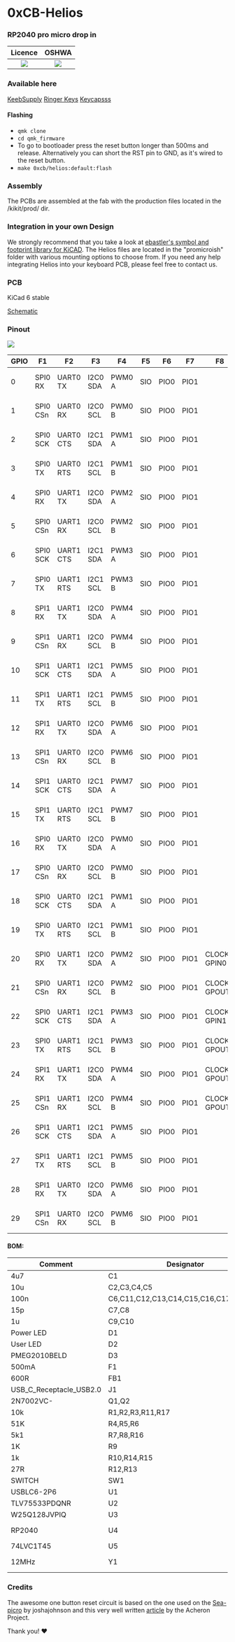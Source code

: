 # 0xCB-Helios

### RP2040 pro micro drop in

|                              Licence                               |                                                      OSHWA                                                       |
| :----------------------------------------------------------------: | :--------------------------------------------------------------------------------------------------------------: |
| ![](https://github.com/0xCB-dev/0xcb-Helios/blob/main/LICENSE.svg) | [![](https://github.com/0xCB-dev/0xcb-Helios/blob/main/rev1.0/OSHWA.svg)](https://certification.oshwa.org/de000131.html) |

### Available here

[KeebSupply](https://keeb.supply/products/0xcb-helios)
[Ringer Keys](https://ringerkeys.com/collections/modders-tools/products/0xcb-helios)
[Keycapsss](https://keycapsss.com/keyboard-parts/mcu-controller/257/0xcb-helios-pro-micro/elite-c-compatible-microcontroller-with-rp2040?c=22)

#### Flashing

- `qmk clone`
- `cd qmk_firmware`
- To go to bootloader press the reset button longer than 500ms and release. Alternatively you can short the RST pin to GND, as it's wired to the reset button.
- `make 0xcb/helios:default:flash`

### Assembly

The PCBs are assembled at the fab with the production files located in the /kikit/prod/ dir.

### Integration in your own Design

We strongly recommend that you take a look at [ebastler's symbol and footprint library for KiCAD](https://github.com/ebastler/marbastlib).
The Helios files are located in the "promicroish" folder with various mounting options to choose from. 
If you need any help integrating Helios into your keyboard PCB, please feel free to contact us.

### PCB

KiCad 6 stable

[Schematic](https://github.com/0xCB-dev/0xcb-Helios/blob/main/rev1.0/helios.pdf)

### Pinout

![](https://github.com/0xCB-dev/0xCB-Helios/blob/main/rev1.0/helios.webp)

| GPIO | F1       | F2        | F3       | F4     | F5  | F6   | F7   | F8           | F9            |
| ---- | -------- | --------- | -------- | ------ | --- | ---- | ---- | ------------ | ------------- |
| 0    | SPI0 RX  | UART0 TX  | I2C0 SDA | PWM0 A | SIO | PIO0 | PIO1 |              | USB OVCUR DET |
| 1    | SPI0 CSn | UART0 RX  | I2C0 SCL | PWM0 B | SIO | PIO0 | PIO1 |              | USB VBUS DET  |
| 2    | SPI0 SCK | UART0 CTS | I2C1 SDA | PWM1 A | SIO | PIO0 | PIO1 |              | USB VBUS EN   |
| 3    | SPI0 TX  | UART0 RTS | I2C1 SCL | PWM1 B | SIO | PIO0 | PIO1 |              | USB OVCUR DET |
| 4    | SPI0 RX  | UART1 TX  | I2C0 SDA | PWM2 A | SIO | PIO0 | PIO1 |              | USB VBUS DET  |
| 5    | SPI0 CSn | UART1 RX  | I2C0 SCL | PWM2 B | SIO | PIO0 | PIO1 |              | USB VBUS EN   |
| 6    | SPI0 SCK | UART1 CTS | I2C1 SDA | PWM3 A | SIO | PIO0 | PIO1 |              | USB OVCUR DET |
| 7    | SPI0 TX  | UART1 RTS | I2C1 SCL | PWM3 B | SIO | PIO0 | PIO1 |              | USB VBUS DET  |
| 8    | SPI1 RX  | UART1 TX  | I2C0 SDA | PWM4 A | SIO | PIO0 | PIO1 |              | USB VBUS EN   |
| 9    | SPI1 CSn | UART1 RX  | I2C0 SCL | PWM4 B | SIO | PIO0 | PIO1 |              | USB OVCUR DET |
| 10   | SPI1 SCK | UART1 CTS | I2C1 SDA | PWM5 A | SIO | PIO0 | PIO1 |              | USB VBUS DET  |
| 11   | SPI1 TX  | UART1 RTS | I2C1 SCL | PWM5 B | SIO | PIO0 | PIO1 |              | USB VBUS EN   |
| 12   | SPI1 RX  | UART0 TX  | I2C0 SDA | PWM6 A | SIO | PIO0 | PIO1 |              | USB OVCUR DET |
| 13   | SPI1 CSn | UART0 RX  | I2C0 SCL | PWM6 B | SIO | PIO0 | PIO1 |              | USB VBUS DET  |
| 14   | SPI1 SCK | UART0 CTS | I2C1 SDA | PWM7 A | SIO | PIO0 | PIO1 |              | USB VBUS EN   |
| 15   | SPI1 TX  | UART0 RTS | I2C1 SCL | PWM7 B | SIO | PIO0 | PIO1 |              | USB OVCUR DET |
| 16   | SPI0 RX  | UART0 TX  | I2C0 SDA | PWM0 A | SIO | PIO0 | PIO1 |              | USB VBUS DET  |
| 17   | SPI0 CSn | UART0 RX  | I2C0 SCL | PWM0 B | SIO | PIO0 | PIO1 |              | USB VBUS EN   |
| 18   | SPI0 SCK | UART0 CTS | I2C1 SDA | PWM1 A | SIO | PIO0 | PIO1 |              | USB OVCUR DET |
| 19   | SPI0 TX  | UART0 RTS | I2C1 SCL | PWM1 B | SIO | PIO0 | PIO1 |              | USB VBUS DET  |
| 20   | SPI0 RX  | UART1 TX  | I2C0 SDA | PWM2 A | SIO | PIO0 | PIO1 | CLOCK GPIN0  | USB VBUS EN   |
| 21   | SPI0 CSn | UART1 RX  | I2C0 SCL | PWM2 B | SIO | PIO0 | PIO1 | CLOCK GPOUT0 | USB OVCUR DET |
| 22   | SPI0 SCK | UART1 CTS | I2C1 SDA | PWM3 A | SIO | PIO0 | PIO1 | CLOCK GPIN1  | USB VBUS DET  |
| 23   | SPI0 TX  | UART1 RTS | I2C1 SCL | PWM3 B | SIO | PIO0 | PIO1 | CLOCK GPOUT1 | USB VBUS EN   |
| 24   | SPI1 RX  | UART1 TX  | I2C0 SDA | PWM4 A | SIO | PIO0 | PIO1 | CLOCK GPOUT2 | USB OVCUR DET |
| 25   | SPI1 CSn | UART1 RX  | I2C0 SCL | PWM4 B | SIO | PIO0 | PIO1 | CLOCK GPOUT3 | USB VBUS DET  |
| 26   | SPI1 SCK | UART1 CTS | I2C1 SDA | PWM5 A | SIO | PIO0 | PIO1 |              | USB VBUS EN   |
| 27   | SPI1 TX  | UART1 RTS | I2C1 SCL | PWM5 B | SIO | PIO0 | PIO1 |              | USB OVCUR DET |
| 28   | SPI1 RX  | UART0 TX  | I2C0 SDA | PWM6 A | SIO | PIO0 | PIO1 |              | USB VBUS DET  |
| 29   | SPI1 CSn | UART0 RX  | I2C0 SCL | PWM6 B | SIO | PIO0 | PIO1 |              | USB VBUS EN   |

#### BOM:

| Comment                 | Designator                             | Footprint                                           | LCSC     |
| ----------------------- | -------------------------------------- | --------------------------------------------------- | -------- |
| 4u7                     | C1                                     | Capacitor_SMD:C_0402_1005Metric                     | C23733   |
| 10u                     | C2,C3,C4,C5                            | Capacitor_SMD:C_0402_1005Metric                     | C15525   |
| 100n                    | C6,C11,C12,C13,C14,C15,C16,C17,C18,C19 | Capacitor_SMD:C_0402_1005Metric                     | C1525    |
| 15p                     | C7,C8                                  | Capacitor_SMD:C_0402_1005Metric                     | C1548    |
| 1u                      | C9,C10                                 | Capacitor_SMD:C_0402_1005Metric                     | C52923   |
| Power LED               | D1                                     | Diode_SMD:D_0402_1005Metric                         | C130719  |
| User LED                | D2                                     | Diode_SMD:D_0402_1005Metric                         | C130724  |
| PMEG2010BELD            | D3                                     | 0xcb:SOD882D                                        | C552820  |
| 500mA                   | F1                                     | Fuse:Fuse_0603_1608Metric                           | C210357  |
| 600R                    | FB1                                    | Resistor_SMD:R_0402_1005Metric                      | C160977  |
| USB_C_Receptacle_USB2.0 | J1                                     | 0xcb:GT-USB-7014C                                   | C963373  |
| 2N7002VC-               | Q1,Q2                                  | Package_TO_SOT_SMD:SOT-563                          | C504145  |
| 10k                     | R1,R2,R3,R11,R17                       | Resistor_SMD:R_0402_1005Metric                      | C25744   |
| 51K                     | R4,R5,R6                               | Resistor_SMD:R_0402_1005Metric                      | C25794   |
| 5k1                     | R7,R8,R16                              | Resistor_SMD:R_0402_1005Metric                      | C25905   |
| 1K                      | R9                                     | Resistor_SMD:R_0402_1005Metric                      | C11702   |
| 1k                      | R10,R14,R15                            | Resistor_SMD:R_0402_1005Metric                      | C11702   |
| 27R                     | R12,R13                                | Resistor_SMD:R_0402_1005Metric                      | C25100   |
| SWITCH                  | SW1                                    | 0xcb:1.9x2.8mm SW                                   | C589221  |
| USBLC6-2P6              | U1                                     | Package_TO_SOT_SMD:SOT-666                          | C2827693 |
| TLV75533PDQNR           | U2                                     | 0xcb:X2SON-4                                        | C2861882 |
| W25Q128JVPIQ            | U3                                     | 0xcb:W25Q128JVPIQ                                   | C190862  |
| RP2040                  | U4                                     | Package_DFN_QFN:QFN-56-1EP_7x7mm_P0.4mm_EP3.2x3.2mm | C2040    |
| 74LVC1T45               | U5                                     | Package_TO_SOT_SMD:SOT-563                          | C352970  |
| 12MHz                   | Y1                                     | Crystal:Crystal_SMD_2520-4Pin_2.5x2.0mm             | C2149204 |

### Credits

The awesome one button reset circuit is based on the one used on the [Sea-picro](https://github.com/joshajohnson/sea-picro) by joshajohnson and this very well written [article](https://acheronproject.com/reset_article_1/reset_article_1/) by the Acheron Project.

Thank you! :heart:
